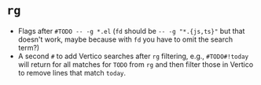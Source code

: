 # `rg`

- Flags after `#TODO -- -g *.el` (`fd` should be `-- -g "*.{js,ts}"` but that doesn't work, maybe because with `fd` you have to omit the search term?)
- A second `#` to add Vertico searches after `rg` filtering, e.g., `#TODO#!today` will return for all matches for `TODO` from `rg` and then filter those in Vertico to remove lines that match `today`.
